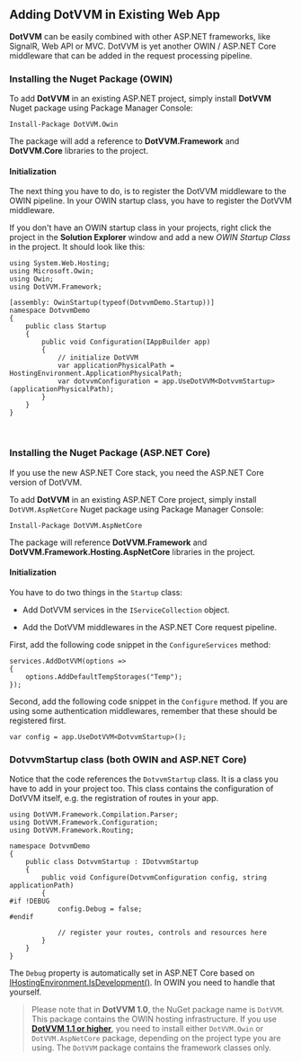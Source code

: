 ## Adding DotVVM in Existing Web App

**DotVVM** can be easily combined with other ASP.NET frameworks, like SignalR, Web API or MVC. 
DotVVM is yet another OWIN / ASP.NET Core middleware that can be added in the request processing pipeline.


### Installing the Nuget Package (OWIN)

To add **DotVVM** in an existing ASP.NET project, simply install **DotVVM** Nuget package using Package Manager Console:

    Install-Package DotVVM.Owin

The package will add a reference to **DotVVM.Framework** and **DotVVM.Core** libraries to the project.

#### Initialization

The next thing you have to do, is to register the DotVVM middleware to the OWIN pipeline. In your OWIN startup class, you have to register the DotVVM middleware. 

If you don't have an OWIN startup class in your projects, right click the project in the __Solution Explorer__ window and 
add a new _OWIN Startup Class_ in the project. It should look like this:

```CSHARP
using System.Web.Hosting;
using Microsoft.Owin;
using Owin;
using DotVVM.Framework;
    
[assembly: OwinStartup(typeof(DotvvmDemo.Startup))]
namespace DotvvmDemo
{
    public class Startup
    {
        public void Configuration(IAppBuilder app)
        {
            // initialize DotVVM
            var applicationPhysicalPath = HostingEnvironment.ApplicationPhysicalPath;
            var dotvvmConfiguration = app.UseDotVVM<DotvvmStartup>(applicationPhysicalPath);    
        }
    }
}
```

<br />


### Installing the Nuget Package (ASP.NET Core)

If you use the new ASP.NET Core stack, you need the ASP.NET Core version of DotVVM.

To add **DotVVM** in an existing ASP.NET Core project, simply install `DotVVM.AspNetCore` Nuget package using Package Manager Console:

    Install-Package DotVVM.AspNetCore

The package will reference **DotVVM.Framework** and **DotVVM.Framework.Hosting.AspNetCore** libraries in the project.


#### Initialization

You have to do two things in the `Startup` class:

* Add DotVVM services in the `IServiceCollection` object.

* Add the DotVVM middlewares in the ASP.NET Core request pipeline.

First, add the following code snippet in the `ConfigureServices` method:

```CSHARP
services.AddDotVVM(options =>
{
    options.AddDefaultTempStorages("Temp");
});
```

Second, add the following code snippet in the `Configure` method. If you are using some authentication middlewares, remember that these should be registered first.

```CSHARP
var config = app.UseDotVVM<DotvvmStartup>();
```

### DotvvmStartup class (both OWIN and ASP.NET Core)

Notice that the code references the `DotvvmStartup` class. It is a class you have to add in your project too. 
This class contains the configuration of DotVVM itself, e.g. the registration of routes in your app.

```CSHARP
using DotVVM.Framework.Compilation.Parser;
using DotVVM.Framework.Configuration;
using DotVVM.Framework.Routing;

namespace DotvvmDemo
{
    public class DotvvmStartup : IDotvvmStartup
    {
        public void Configure(DotvvmConfiguration config, string applicationPath)
        {
#if !DEBUG
            config.Debug = false;
#endif

            // register your routes, controls and resources here
        }        
    }
}
```

The `Debug` property is automatically set in ASP.NET Core based on [IHostingEnvironment.IsDevelopment()](https://docs.microsoft.com/en-us/aspnet/core/api/microsoft.aspnetcore.hosting.hostingenvironmentextensions#Microsoft_AspNetCore_Hosting_HostingEnvironmentExtensions_IsDevelopment_Microsoft_AspNetCore_Hosting_IHostingEnvironment_). In OWIN you need to handle that yourself.

> Please note that in **DotVVM 1.0**, the NuGet package name is `DotVVM`. This package contains the OWIN hosting infrastructure.
> If you use **[DotVVM 1.1 or higher](/docs/tutorials/how-to-start-existing-app/1-1)**, you need to install either `DotVVM.Owin` or `DotVVM.AspNetCore` package, depending on the project type you are using. The `DotVVM` package contains the framework classes only. 
